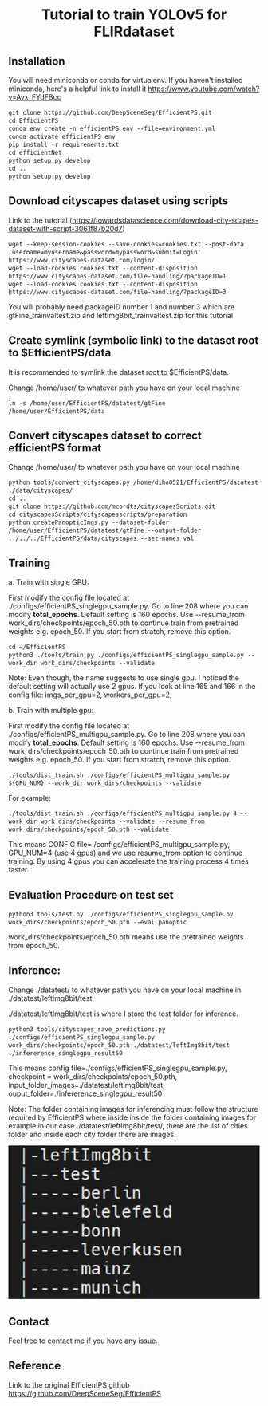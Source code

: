 #  <div align="center">Tutorial to train YOLOv5 for FLIRdataset</div>

## Installation
You will need miniconda or conda for virtualenv. If you haven't installed miniconda, here's a helpful link to install it https://www.youtube.com/watch?v=Avx_FYdFBcc

```
git clone https://github.com/DeepSceneSeg/EfficientPS.git
cd EfficientPS
conda env create -n efficientPS_env --file=environment.yml
conda activate efficientPS_env
pip install -r requirements.txt
cd efficientNet
python setup.py develop
cd ..
python setup.py develop
```


## Download cityscapes dataset using scripts 
Link to the tutorial (https://towardsdatascience.com/download-city-scapes-dataset-with-script-3061f87b20d7)

```
wget --keep-session-cookies --save-cookies=cookies.txt --post-data 'username=myusername&password=mypassword&submit=Login' https://www.cityscapes-dataset.com/login/
wget --load-cookies cookies.txt --content-disposition https://www.cityscapes-dataset.com/file-handling/?packageID=1
wget --load-cookies cookies.txt --content-disposition https://www.cityscapes-dataset.com/file-handling/?packageID=3
```
You will probably need packageID number 1 and number 3 which are gtFine_trainvaltest.zip and leftImg8bit_trainvaltest.zip for this tutorial


## Create symlink (symbolic link) to the dataset root to $EfficientPS/data
It is recommended to symlink the dataset root to $EfficientPS/data.

Change /home/user/ to whatever path you have on your local machine

```
ln -s /home/user/EfficientPS/datatest/gtFine /home/user/EfficientPS/data
```


## Convert cityscapes dataset to correct efficientPS format
Change /home/user/ to whatever path you have on your local machine
```
python tools/convert_cityscapes.py /home/diho0521/EfficientPS/datatest ./data/cityscapes/
cd ..
git clone https://github.com/mcordts/cityscapesScripts.git
cd cityscapesScripts/cityscapesscripts/preparation
python createPanopticImgs.py --dataset-folder /home/user/EfficientPS/datatest/gtFine --output-folder ../../../EfficientPS/data/cityscapes --set-names val
```


## Training
a. Train with single GPU:

First modify the config file located at ./configs/efficientPS_singlegpu_sample.py. Go to line 208 where you can modify <b>total_epochs</b>. Default setting is 160 epochs.
Use --resume_from work_dirs/checkpoints/epoch_50.pth to continue train from pretrained weights e.g. epoch_50. If you start from stratch, remove this option.

```
cd ~/EfficientPS
python3 ./tools/train.py ./configs/efficientPS_singlegpu_sample.py --work_dir work_dirs/checkpoints --validate 
```
Note: Even though, the name suggests to use single gpu. I noticed the default setting will actually use 2 gpus. If you look at line 165 and 166 in the config file: imgs_per_gpu=2, workers_per_gpu=2,

b. Train with multiple gpu:

First modify the config file located at ./configs/efficientPS_multigpu_sample.py. Go to line 208 where you can modify <b>total_epochs</b>. Default setting is 160 epochs.
Use --resume_from work_dirs/checkpoints/epoch_50.pth to continue train from pretrained weights e.g. epoch_50. If you start from stratch, remove this option.
```
./tools/dist_train.sh ./configs/efficientPS_multigpu_sample.py ${GPU_NUM} --work_dir work_dirs/checkpoints --validate 
```
For example:
```
./tools/dist_train.sh ./configs/efficientPS_multigpu_sample.py 4 --work_dir work_dirs/checkpoints --validate --resume_from work_dirs/checkpoints/epoch_50.pth --validate 
```
This means CONFIG file=./configs/efficientPS_multigpu_sample.py, GPU_NUM=4 (use 4 gpus) and we use resume_from option to continue training. By using 4 gpus you can accelerate the training process 4 times faster.
## Evaluation Procedure on test set

```
python3 tools/test.py ./configs/efficientPS_singlegpu_sample.py work_dirs/checkpoints/epoch_50.pth --eval panoptic
```
work_dirs/checkpoints/epoch_50.pth means use the pretrained weights from epoch_50.

## Inference:  

Change ./datatest/ to whatever path you have on your local machine in ./datatest/leftImg8bit/test

./datatest/leftImg8bit/test is where I store the test folder for inference. 
```
python3 tools/cityscapes_save_predictions.py ./configs/efficientPS_singlegpu_sample.py work_dirs/checkpoints/epoch_50.pth ./datatest/leftImg8bit/test ./infererence_singlegpu_result50
```
This means config file=./configs/efficientPS_singlegpu_sample.py, checkpoint = work_dirs/checkpoints/epoch_50.pth, input_folder_images=./datatest/leftImg8bit/test, ouput_folder=./infererence_singlegpu_result50 

Note: The folder containing images for inferencing must follow the structure required by EfficientPS where inside inside the folder containing images for example in our case ./datatest/leftImg8bit/test/, there are the list of cities folder and inside each city folder there are images.

<p>
<img width="850" src="tree structure of leftImg8bit.JPG">
</p>

## Contact
Feel free to contact me if you have any issue. 

## Reference
Link to the original EfficientPS github https://github.com/DeepSceneSeg/EfficientPS





